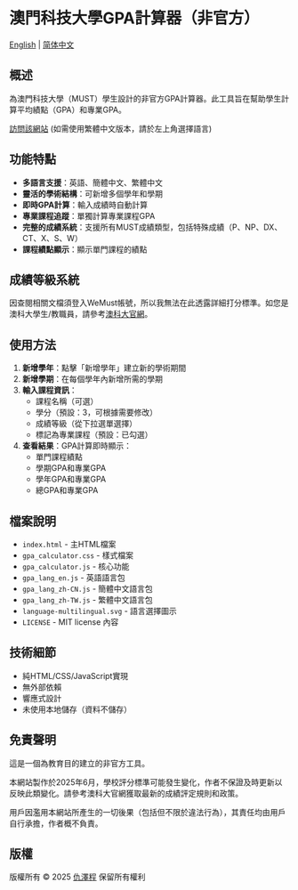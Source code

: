 # 澳門科技大學GPA計算器（非官方）

[English](README.md) | [简体中文](README_zh-CN.md)

## 概述

為澳門科技大學（MUST）學生設計的非官方GPA計算器。此工具旨在幫助學生計算平均績點（GPA）和專業GPA。

[訪問該網站](https://aaron-z-chiu.github.io/MUST-GPA/) (如需使用繁體中文版本，請於左上角選擇語言)

## 功能特點

- **多語言支援**：英語、簡體中文、繁體中文
- **靈活的學術結構**：可新增多個學年和學期
- **即時GPA計算**：輸入成績時自動計算
- **專業課程追蹤**：單獨計算專業課程GPA
- **完整的成績系統**：支援所有MUST成績類型，包括特殊成績（P、NP、DX、CT、X、S、W）
- **課程績點顯示**：顯示單門課程的績點

## 成績等級系統

因查閱相關文檔須登入WeMust帳號，所以我無法在此透露詳細打分標準。如您是澳科大學生/教職員，請參考[澳科大官網](https://student-wmweb.must.edu.mo/ebook/handbook/Books/Chapters-CHN/Undergraduate/UG-CH-4.pdf)。

## 使用方法

1. **新增學年**：點擊「新增學年」建立新的學術期間
2. **新增學期**：在每個學年內新增所需的學期
3. **輸入課程資訊**：
   - 課程名稱（可選）
   - 學分（預設：3，可根據需要修改）
   - 成績等級（從下拉選單選擇）
   - 標記為專業課程（預設：已勾選）
4. **查看結果**：GPA計算即時顯示：
   - 單門課程績點
   - 學期GPA和專業GPA
   - 學年GPA和專業GPA
   - 總GPA和專業GPA

## 檔案說明

- `index.html` - 主HTML檔案
- `gpa_calculator.css` - 樣式檔案
- `gpa_calculator.js` - 核心功能
- `gpa_lang_en.js` - 英語語言包
- `gpa_lang_zh-CN.js` - 簡體中文語言包
- `gpa_lang_zh-TW.js` - 繁體中文語言包
- `language-multilingual.svg` - 語言選擇圖示
- `LICENSE` - MIT license 內容

## 技術細節

- 純HTML/CSS/JavaScript實現
- 無外部依賴
- 響應式設計
- 未使用本地儲存（資料不儲存）

## 免責聲明

這是一個為教育目的建立的非官方工具。

本網站製作於2025年6月，學校評分標準可能發生變化，作者不保證及時更新以反映此類變化。請參考澳科大官網獲取最新的成績評定規則和政策。

用戶因濫用本網站所產生的一切後果（包括但不限於違法行為），其責任均由用戶自行承擔，作者概不負責。

## 版權

版權所有 © 2025 [仇澤程](https://zecqiu.com) 保留所有權利

